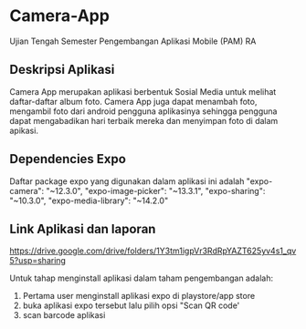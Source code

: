 # Camera-App
Ujian Tengah Semester Pengembangan Aplikasi Mobile (PAM) RA

## Deskripsi Aplikasi
Camera App merupakan aplikasi berbentuk Sosial Media untuk melihat daftar-daftar album foto. Camera App juga dapat menambah foto, mengambil foto dari android pengguna aplikasinya sehingga pengguna dapat mengabadikan hari terbaik mereka dan menyimpan foto di dalam apikasi.

## Dependencies Expo
Daftar package expo yang digunakan dalam aplikasi ini adalah "expo-camera": "~12.3.0", "expo-image-picker": "~13.3.1", "expo-sharing": "~10.3.0", "expo-media-library": "~14.2.0"

## Link Aplikasi dan laporan
https://drive.google.com/drive/folders/1Y3tm1igpVr3RdRpYAZT625yv4s1_qv5?usp=sharing

Untuk tahap menginstall aplikasi dalam taham pengembangan adalah:
1.	Pertama user menginstall aplikasi expo di playstore/app store
2.	buka aplikasi expo tersebut lalu pilih opsi "Scan QR code'
3.	scan barcode aplikasi
